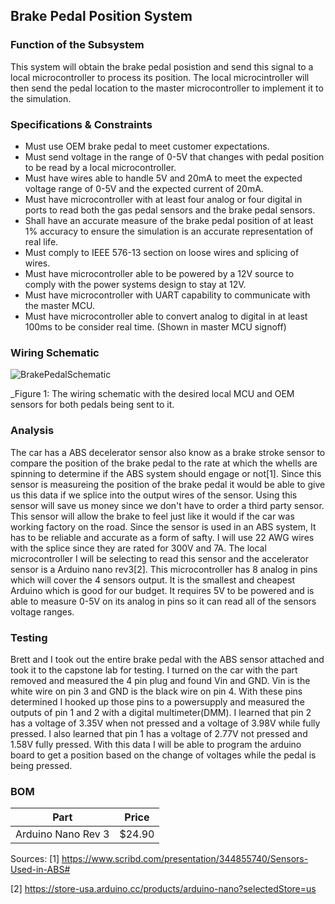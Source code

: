 Brake Pedal Position System
--------------------------------------
### Function of the Subsystem
This system will obtain the brake pedal posistion and send this signal to a local microcontroller to process its position. The local microcintroller will then send the pedal location to the master microcontroller to implement it to the simulation.  

### Specifications & Constraints
- Must use OEM brake pedal to meet customer expectations.
- Must send voltage in the range of 0-5V that changes with pedal position to be read by a local microcontroller.
- Must have wires able to handle 5V and 20mA to meet the expected voltage range of 0-5V and the expected current of 20mA. 
- Must have microcontroller with at least four analog or four digital in ports to read both the gas pedal sensors and the brake pedal sensors.
- Shall have an accurate measure of the brake pedal position of at least 1% accuracy to ensure the simulation is an accurate representation of real life.
- Must comply to IEEE 576-13 section on loose wires and splicing of wires.
- Must have microcontroller able to be powered by a 12V source to comply with the power systems design to stay at 12V.
- Must have microcontroller with UART capability to communicate with the master MCU. 
- Must have microcontroller able to convert analog to digital in at least 100ms to be consider real time. (Shown in master MCU signoff)

### Wiring Schematic

![BrakePedalSchematic](https://user-images.githubusercontent.com/117474294/217134906-68ba4112-b1f6-4c9f-809d-a28d7ae2ceb4.png)

_Figure 1: The wiring schematic with the desired local MCU and OEM sensors for both pedals being sent to it. 

### Analysis
The car has a ABS decelerator sensor also know as a brake stroke sensor to compare the position of the brake pedal to the rate at which the whells are spinning to determine if the ABS system should engage or not[1]. Since this sensor is measureing the position of the brake pedal it would be able to give us this data if we splice into the output wires of the sensor. Using this sensor will save us money since we don't have to order a third party sensor. This sensor will allow the brake to feel just like it would if the car was working factory on the road. Since the sensor is used in an ABS system, It has to be reliable and accurate as a form of safty. I will use 22 AWG wires with the splice since they are rated for 300V and 7A. The local microcontroller I will be selecting to read this sensor and the accelerator sensor is a Arduino nano rev3[2]. This microcontroller has 8 analog in pins which will cover the 4 sensors output. It is the smallest and cheapest Arduino which is good for our budget. It requires 5V to be powered and is able to measure 0-5V on its analog in pins so it can read all of the sensors voltage ranges.   

### Testing 
Brett and I took out the entire brake pedal with the ABS sensor attached and took it to the capstone lab for testing. I turned on the car with the part removed and measured the 4 pin plug and found Vin and GND. Vin is the white wire on pin 3 and GND is the black wire on pin 4. With these pins determined I hooked up those pins to a powersupply and measured the outputs of pin 1 and 2 with a digital multimeter(DMM). I learned that pin 2 has a voltage of 3.35V when not pressed and a voltage of 3.98V while fully pressed. I also learned that pin 1 has a voltage of 2.77V not pressed and 1.58V fully pressed. With this data I will be able to program the arduino board to get a position based on the change of voltages while the pedal is being pressed. 

### BOM

| Part                         | Price    |
|:----------------------------:|:--------:|
| Arduino Nano Rev 3           | $24.90   |

Sources:
[1] https://www.scribd.com/presentation/344855740/Sensors-Used-in-ABS#

[2] https://store-usa.arduino.cc/products/arduino-nano?selectedStore=us
